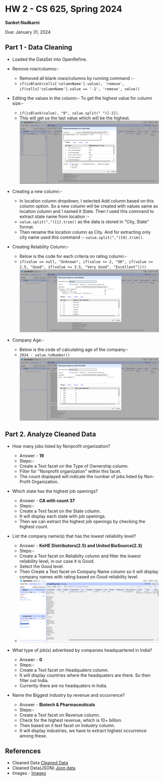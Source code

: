 # HW 2 - CS 625, Spring 2024

**Sanket Nadkarni**

Due: January 31, 2024

## Part 1 - Data Cleaning

- Loaded the DataSet into OpenRefine.
- Remove row/columns:-

  - Removed all blank rows/columns by running command :-
  - `if(isBlank(cells['columnName'].value), 'remove', if(cells['columnName'].value == '-1', 'remove', value))`

- Editing the values in the column:-
  To get the highest value for column size:-

  - `if(isBlank(value), "0", value.split(" ")[-2])`.
  - This will get us the last value which will be the highest.
    ![Highest value](/assests/images/HighestValue.png)

- Creating a new column:-

  - In location column dropdown, I selected Add column based on this column option. So a new column will be created with values same as location column and I named it State. Then I used this command to extract state name from location :-
  - `value.split(",")[1].trim()` as the data is stored in "City, State" format.
  - Then rename the location column as City. And for extracting only city name used this command :- `value.split(",")[0].trim()`.

- Creating Relability Column:-
  - Below is the code for each criteria on rating column:-
  - `if(value == null, "Unknown", if(value <= 2, "OK", if(value <= 2.5, "Good", if(value <= 3.5, "Very Good", "Excellent"))))`
    ![Reliability](/assests/images/Reliability.png)
- Company Age:-
  - Below is the code of calculating age of the company:-
  - `2024 - value.toNumber()`
    ![CompanyAge](/assests/images/CompanyAge.png)

## Part 2. Analyze Cleaned Data

- How many jobs listed by Nonprofit organization?

  - Answer - **19**
  - Steps:-
  - Create a Text facet on the Type of Ownership column.
  - Filter for "Nonprofit organization" within this facet.
  - The count displayed will indicate the number of jobs listed by Non-Profit Organization.

- Which state has the highest job openings?

  - Answer - **CA with count 37**
  - Steps:-
  - Create a Text facet on the State column.
  - It will display each state with job openings.
  - Then we can extract the highest job openings by checking the highest count.

- List the company name(s) that has the lowest reliability level?

  - Answer - **KeHE Distributors(2.5) and United BioSource(2.3)**
  - Steps:-
  - Create a Text facet on Reliabilty column and filter the lowest reliability level, in our case it is Good.
  - Select the Good level.
  - Then Create a Text facet on Company Name column so it will display company names with rating based on Good reliability level.
  - ![Low Reliability](/assests/images/Low%20Reliability.png)

- What type of job(s) advertised by companies headquartered in India?

  - Answer - **0**
  - Steps:-
  - Create a Text facet on Headquaters column.
  - It will display countries where the headquaters are there. So then filter out India.
  - Currently there are no headquaters in India.

- Name the Biggest industry by revenue and occurrence?
  - Answer - **Biotech & Pharmaceuticals**
  - Steps:-
  - Create a Text facet on Revenue column.
  - Check for the highest revenue, which is 10+ billion.
  - Then based on it text facet on Industry column.
  - It will display industries, we have to extract highest occurrence among these.

## References

- Cleaned Data [Cleaned Data](HW2-DSjobs.csv)
- Cleaned Data(JSON) [Json data](HW2-DSjobs.json)
- Images - [Images](./assests/images/)
